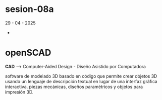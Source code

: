# sesion-08a
29 - 04 - 2025

- 

# openSCAD

**CAD** --> Computer-Aided Design - Diseño Asistido por Computadora

software de modelado 3D basado en código que permite crear objetos 3D usando un lenguaje de descripción textual en lugar de una interfaz gráfica interactiva. piezas mecánicas, diseños paramétricos y objetos para impresión 3D.

